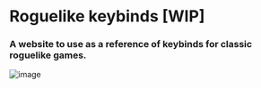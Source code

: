 # Roguelike keybinds [WIP]
### A website to use as a reference of keybinds for classic roguelike games.
![image](https://github.com/user-attachments/assets/208e5ba7-06c0-4300-a490-ef8bdbfd3f48)
